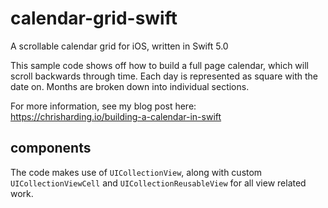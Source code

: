 # calendar-grid-swift

A scrollable calendar grid for iOS, written in Swift 5.0

This sample code shows off how to build a full page calendar, which will scroll backwards through time. Each day is represented as square with the date on. Months are broken down into individual sections.

For more information, see my blog post here: https://chrisharding.io/building-a-calendar-in-swift

##  components

The code makes use of `UICollectionView`, along with custom `UICollectionViewCell` and `UICollectionReusableView` for all view related work.


